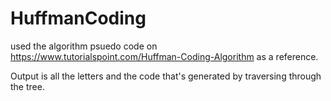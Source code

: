 # HuffmanCoding

used the algorithm psuedo code on https://www.tutorialspoint.com/Huffman-Coding-Algorithm as a reference.

Output is all the letters and the code that's generated by traversing through the tree.
